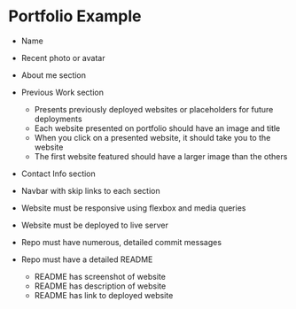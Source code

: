 # Portfolio Example
- Name
- Recent photo or avatar
- About me section
- Previous Work section
    - Presents previously deployed websites or placeholders for future deployments
    - Each website presented on portfolio should have an image and title
    - When you click on a presented website, it should take you to the website
    - The first website featured should have a larger image than the others
- Contact Info section
- Navbar with skip links to each section
- Website must be responsive using flexbox and media queries
- Website must be deployed to live server


- Repo must have numerous, detailed commit messages
- Repo must have a detailed README
    - README has screenshot of website
    - README has description of website
    - README has link to deployed website
